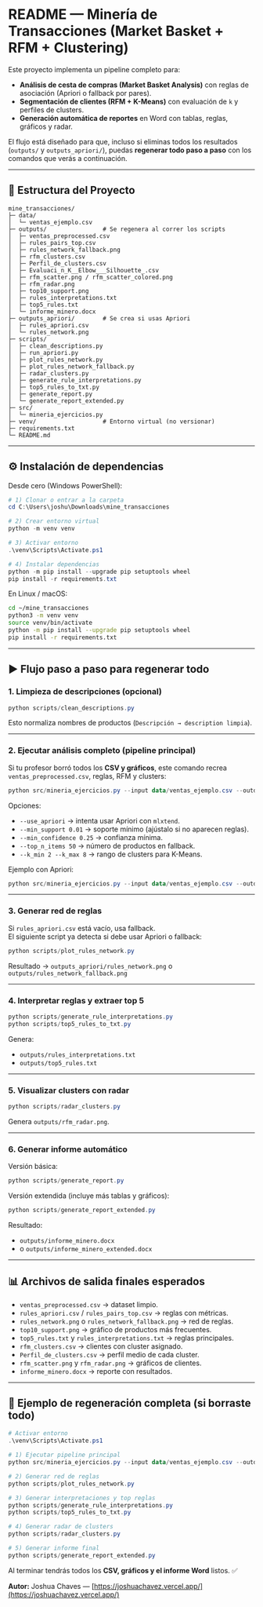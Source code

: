 # README — Minería de Transacciones (Market Basket + RFM + Clustering)

Este proyecto implementa un pipeline completo para:  
- **Análisis de cesta de compras (Market Basket Analysis)** con reglas de asociación (Apriori o fallback por pares).  
- **Segmentación de clientes (RFM + K-Means)** con evaluación de `k` y perfiles de clusters.  
- **Generación automática de reportes** en Word con tablas, reglas, gráficos y radar.  

El flujo está diseñado para que, incluso si eliminas todos los resultados (`outputs/` y `outputs_apriori/`), puedas **regenerar todo paso a paso** con los comandos que verás a continuación.  

---

## 📂 Estructura del Proyecto

```
mine_transacciones/
├─ data/
│  └─ ventas_ejemplo.csv
├─ outputs/                # Se regenera al correr los scripts
│  ├─ ventas_preprocessed.csv
│  ├─ rules_pairs_top.csv
│  ├─ rules_network_fallback.png
│  ├─ rfm_clusters.csv
│  ├─ Perfil_de_clusters.csv
│  ├─ Evaluaci_n_K__Elbow___Silhouette_.csv
│  ├─ rfm_scatter.png / rfm_scatter_colored.png
│  ├─ rfm_radar.png
│  ├─ top10_support.png
│  ├─ rules_interpretations.txt
│  ├─ top5_rules.txt
│  └─ informe_minero.docx
├─ outputs_apriori/        # Se crea si usas Apriori
│  ├─ rules_apriori.csv
│  └─ rules_network.png
├─ scripts/
│  ├─ clean_descriptions.py
│  ├─ run_apriori.py
│  ├─ plot_rules_network.py
│  ├─ plot_rules_network_fallback.py
│  ├─ radar_clusters.py
│  ├─ generate_rule_interpretations.py
│  ├─ top5_rules_to_txt.py
│  ├─ generate_report.py
│  └─ generate_report_extended.py
├─ src/
│  └─ mineria_ejercicios.py
├─ venv/                   # Entorno virtual (no versionar)
├─ requirements.txt
└─ README.md
```

---

## ⚙️ Instalación de dependencias

Desde cero (Windows PowerShell):

```powershell
# 1) Clonar o entrar a la carpeta
cd C:\Users\joshu\Downloads\mine_transacciones

# 2) Crear entorno virtual
python -m venv venv

# 3) Activar entorno
.\venv\Scripts\Activate.ps1

# 4) Instalar dependencias
python -m pip install --upgrade pip setuptools wheel
pip install -r requirements.txt
```

En Linux / macOS:

```bash
cd ~/mine_transacciones
python3 -m venv venv
source venv/bin/activate
python -m pip install --upgrade pip setuptools wheel
pip install -r requirements.txt
```

---

## ▶️ Flujo paso a paso para regenerar todo

### 1. Limpieza de descripciones (opcional)
```powershell
python scripts/clean_descriptions.py
```

Esto normaliza nombres de productos (`Descripción → description limpia`).

---

### 2. Ejecutar análisis completo (pipeline principal)
Si tu profesor borró todos los **CSV y gráficos**, este comando recrea `ventas_preprocessed.csv`, reglas, RFM y clusters:

```powershell
python src/mineria_ejercicios.py --input data/ventas_ejemplo.csv --outdir outputs
```

Opciones:
- `--use_apriori` → intenta usar Apriori con `mlxtend`.
- `--min_support 0.01` → soporte mínimo (ajústalo si no aparecen reglas).
- `--min_confidence 0.25` → confianza mínima.
- `--top_n_items 50` → número de productos en fallback.
- `--k_min 2 --k_max 8` → rango de clusters para K-Means.

Ejemplo con Apriori:

```powershell
python src/mineria_ejercicios.py --input data/ventas_ejemplo.csv --outdir outputs_apriori --use_apriori --min_support 0.01 --min_confidence 0.25
```

---

### 3. Generar red de reglas
Si `rules_apriori.csv` está vacío, usa fallback.  
El siguiente script ya detecta si debe usar Apriori o fallback:

```powershell
python scripts/plot_rules_network.py
```

Resultado → `outputs_apriori/rules_network.png` o `outputs/rules_network_fallback.png`

---

### 4. Interpretar reglas y extraer top 5
```powershell
python scripts/generate_rule_interpretations.py
python scripts/top5_rules_to_txt.py
```

Genera:  
- `outputs/rules_interpretations.txt`  
- `outputs/top5_rules.txt`  

---

### 5. Visualizar clusters con radar
```powershell
python scripts/radar_clusters.py
```

Genera `outputs/rfm_radar.png`.

---

### 6. Generar informe automático
Versión básica:
```powershell
python scripts/generate_report.py
```

Versión extendida (incluye más tablas y gráficos):
```powershell
python scripts/generate_report_extended.py
```

Resultado:  
- `outputs/informe_minero.docx`  
- o `outputs/informe_minero_extended.docx`

---

## 📊 Archivos de salida finales esperados

- `ventas_preprocessed.csv` → dataset limpio.  
- `rules_apriori.csv` / `rules_pairs_top.csv` → reglas con métricas.  
- `rules_network.png` o `rules_network_fallback.png` → red de reglas.  
- `top10_support.png` → gráfico de productos más frecuentes.  
- `top5_rules.txt` y `rules_interpretations.txt` → reglas principales.  
- `rfm_clusters.csv` → clientes con cluster asignado.  
- `Perfil_de_clusters.csv` → perfil medio de cada cluster.  
- `rfm_scatter.png` y `rfm_radar.png` → gráficos de clientes.  
- `informe_minero.docx` → reporte con resultados.  

---

## 🚀 Ejemplo de regeneración completa (si borraste todo)

```powershell
# Activar entorno
.\venv\Scripts\Activate.ps1

# 1) Ejecutar pipeline principal
python src/mineria_ejercicios.py --input data/ventas_ejemplo.csv --outdir outputs --use_apriori --min_support 0.01 --min_confidence 0.25

# 2) Generar red de reglas
python scripts/plot_rules_network.py

# 3) Generar interpretaciones y top reglas
python scripts/generate_rule_interpretations.py
python scripts/top5_rules_to_txt.py

# 4) Generar radar de clusters
python scripts/radar_clusters.py

# 5) Generar informe final
python scripts/generate_report_extended.py
```

Al terminar tendrás todos los **CSV, gráficos y el informe Word** listos. ✅  


**Autor:** Joshua Chaves — [https://joshuachavez.vercel.app/](https://joshuachavez.vercel.app/)  